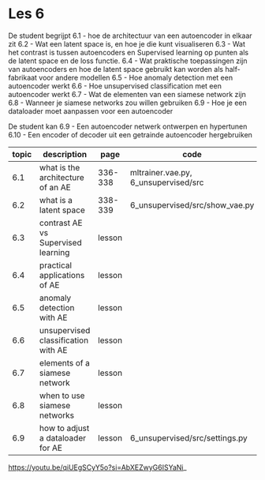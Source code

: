 # Les 6
De student begrijpt
6.1 - hoe de architectuur van een autoencoder in elkaar zit
6.2 - Wat een latent space is, en hoe je die kunt visualiseren
6.3 - Wat het contrast is tussen autoencoders en Supervised learning op punten als de latent space en de loss functie.
6.4 - Wat praktische toepassingen zijn van autoencoders en hoe de latent space gebruikt kan worden als half-fabrikaat voor andere modellen
6.5 - Hoe anomaly detection met een autoencoder werkt
6.6 - Hoe unsupervised classification met een autoencoder werkt
6.7 - Wat de elementen van een siamese network zijn
6.8 - Wanneer je siamese networks zou willen gebruiken
6.9 - Hoe je een dataloader moet aanpassen voor een autoencoder

De student kan
6.9 - Een autoencoder netwerk ontwerpen en hypertunen
6.10 - Een encoder of decoder uit een getrainde autoencoder hergebruiken

|                topic | description        |      page | code                                  |
|--------------------- | ------------       |  -------- | -----------------------               |
| 6.1 | what is the architecture of an AE   | 336-338   |  mltrainer.vae.py, 6_unsupervised/src |
| 6.2 | what is a latent space              | 338-339   | 6_unsupervised/src/show_vae.py        |
| 6.3 | contrast AE vs Supervised learning  | lesson    |                                       |
| 6.4 | practical applications of AE        | lesson    |                                       |
| 6.5 | anomaly detection with AE           | lesson    |                                       |
| 6.6 | unsupervised classification with AE | lesson    |                                       |
| 6.7 | elements of a siamese network       | lesson    |                                       |
| 6.8 | when to use siamese networks        | lesson    |                                       |
| 6.9 | how to adjust a dataloader for AE   | lesson    | 6_unsupervised/src/settings.py        |

https://youtu.be/qiUEgSCyY5o?si=AbXEZwyG6ISYaNi_